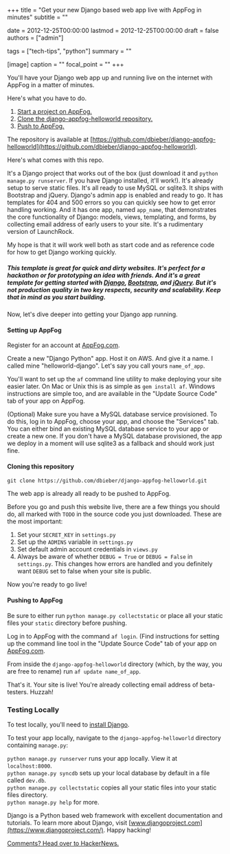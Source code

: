 +++
title = "Get your new Django based web app live with AppFog in minutes"
subtitle = ""

date = 2012-12-25T00:00:00
lastmod = 2012-12-25T00:00:00
draft = false
authors = ["admin"]

tags = ["tech-tips", "python"]
summary = ""

[image]
  caption = ""
  focal_point = ""
+++

You'll have your Django web app up and running live on the internet with AppFog in a matter of minutes.

Here's what you have to do.

1. [Start a project on AppFog.](#setting-up-appfog)
2. [Clone the django-appfog-helloworld repository.](#cloning-this-repository)
3. [Push to AppFog.](#pushing-to-appfog)

The repository is available at [https://github.com/dbieber/django-appfog-helloworld](https://github.com/dbieber/django-appfog-helloworld).

Here's what comes with this repo.

It's a Django project that works out of the box (just download it and `python manage.py runserver`. If you have Django installed, it'll work!). It's already setup to serve static files. It's all ready to use MySQL or sqlite3. It ships with Bootstrap and jQuery. Django's admin app is enabled and ready to go. It has templates for 404 and 500 errors so you can quickly see how to get error handling working. And it has one app, named `app_name`, that demonstrates the core functionality of Django: models, views, templating, and forms, by collecting email address of early users to your site. It's a rudimentary version of LaunchRock.

My hope is that it will work well both as start code and as reference code for how to get Django working quickly.

##### This template is great for quick and dirty websites. It's perfect for a hackathon or for prototyping an idea with friends. And it's a great template for getting started with [Django](https://www.djangoproject.com/), [Bootstrap](http://twitter.github.com/bootstrap/), and [jQuery](http://jquery.com/). But it's not production quality in two key respects, security and scalability. Keep that in mind as you start building.

Now, let's dive deeper into getting your Django app running.

<h4 id="setting-up-appfog">Setting up AppFog</h4>

Register for an account at [AppFog.com](http://appfog.com).

Create a new "Django Python" app. Host it on AWS. And give it a name. I called mine "helloworld-django". Let's say you call yours `name_of_app`.

 You'll want to set up the `af` command line utility to make deploying your site easier later. On Mac or Unix this is as simple as `gem install af`. Windows instructions are simple too, and are available in the "Update Source Code" tab of your app on AppFog.

(Optional) Make sure you have a MySQL database service provisioned. To do this, log in to AppFog, choose your app, and choose the "Services" tab. You can either bind an existing MySQL database service to your app or create a new one. If you don't have a MySQL database provisioned, the app we deploy in a moment will use sqlite3 as a fallback and should work just fine.

<h4 id="cloning-this-repository">Cloning this repository</h4>

`git clone https://github.com/dbieber/django-appfog-helloworld.git`

The web app is already all ready to be pushed to AppFog.

Before you go and push this website live, there are a few things you should do, all marked with `TODO` in the source code you just downloaded. These are the most important:

1. Set your `SECRET_KEY` in `settings.py`
3. Set up the `ADMINS` variable in `settings.py`
2. Set default admin account credentials in `views.py`
4. Always be aware of whether `DEBUG = True` or `DEBUG = False` in `settings.py`. This changes how errors are handled and you definitely want `DEBUG` set to false when your site is public.

Now you're ready to go live!

<h4 id="pushing-to-appfog">Pushing to AppFog</h4>

Be sure to either run `python manage.py collectstatic` or place all your static files your `static` directory before pushing.

Log in to AppFog with the command `af login`. (Find instructions for setting up the command line tool in the "Update Source Code" tab of your app on [AppFog.com](http://appfog.com).

From inside the `django-appfog-helloworld` directory (which, by the way, you are free to rename) run `af update name_of_app`.

That's it. Your site is live! You're already collecting email address of beta-testers. Huzzah!

### Testing Locally

To test locally, you'll need to [install Django](https://docs.djangoproject.com/en/dev/topics/install/).

To test your app locally, navigate to the `django-appfog-helloworld` directory containing `manage.py`:

`python manage.py runserver` runs your app locally. View it at `localhost:8000`. <br>
`python manage.py syncdb` sets up your local database by default in a file called `dev.db`. <br>
`python manage.py collectstatic` copies all your static files into your static files directory. <br>
`python manage.py help` for more.

Django is a Python based web framework with excellent documentation and tutorials. To learn more about Django, visit [www.djangoproject.com](https://www.djangoproject.com/). Happy hacking!

[Comments? Head over to HackerNews.](http://news.ycombinator.com/item?id=4965184)
